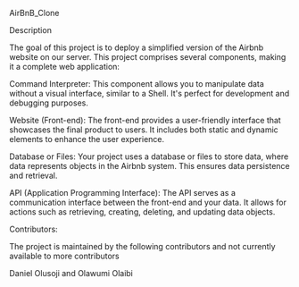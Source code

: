 AirBnB_Clone

Description

The goal of this project is to deploy a simplified version of the Airbnb website on our server. This project comprises several components, making it a complete web application:

Command Interpreter: This component allows you to manipulate data without a visual interface, similar to a Shell. It's perfect for development and debugging purposes.

Website (Front-end): The front-end provides a user-friendly interface that showcases the final product to users. It includes both static and dynamic elements to enhance the user experience.

Database or Files: Your project uses a database or files to store data, where data represents objects in the Airbnb system. This ensures data persistence and retrieval.

API (Application Programming Interface): The API serves as a communication interface between the front-end and your data. It allows for actions such as retrieving, creating, deleting, and updating data objects.

Contributors:

The project is maintained by the following contributors and not currently available to more contributors

Daniel Olusoji and Olawumi Olaibi
